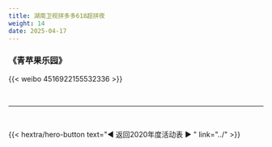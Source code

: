 ```yaml
---
title: 湖南卫视拼多多618超拼夜
weight: 14
date: 2025-04-17
---
```


### 《青苹果乐园》

{{< weibo 4516922155532336 >}}


<br>
<hr>
<br>

{{< hextra/hero-button text="◀ 返回2020年度活动表 ▶ " link="../" >}}

